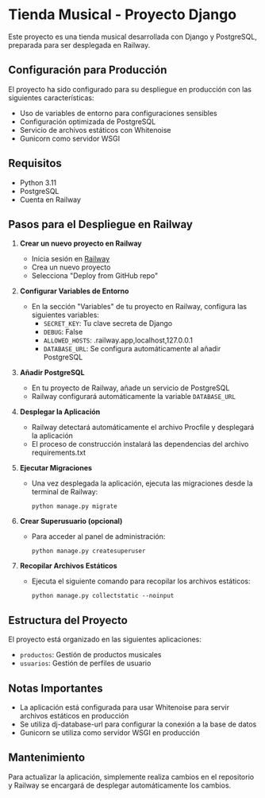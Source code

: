 # Tienda Musical - Proyecto Django

Este proyecto es una tienda musical desarrollada con Django y PostgreSQL, preparada para ser desplegada en Railway.

## Configuración para Producción

El proyecto ha sido configurado para su despliegue en producción con las siguientes características:

- Uso de variables de entorno para configuraciones sensibles
- Configuración optimizada de PostgreSQL
- Servicio de archivos estáticos con Whitenoise
- Gunicorn como servidor WSGI

## Requisitos

- Python 3.11
- PostgreSQL
- Cuenta en Railway

## Pasos para el Despliegue en Railway

1. **Crear un nuevo proyecto en Railway**
   - Inicia sesión en [Railway](https://railway.app/)
   - Crea un nuevo proyecto
   - Selecciona "Deploy from GitHub repo"

2. **Configurar Variables de Entorno**
   - En la sección "Variables" de tu proyecto en Railway, configura las siguientes variables:
     - `SECRET_KEY`: Tu clave secreta de Django
     - `DEBUG`: False
     - `ALLOWED_HOSTS`: .railway.app,localhost,127.0.0.1
     - `DATABASE_URL`: Se configura automáticamente al añadir PostgreSQL

3. **Añadir PostgreSQL**
   - En tu proyecto de Railway, añade un servicio de PostgreSQL
   - Railway configurará automáticamente la variable `DATABASE_URL`

4. **Desplegar la Aplicación**
   - Railway detectará automáticamente el archivo Procfile y desplegará la aplicación
   - El proceso de construcción instalará las dependencias del archivo requirements.txt

5. **Ejecutar Migraciones**
   - Una vez desplegada la aplicación, ejecuta las migraciones desde la terminal de Railway:
     ```
     python manage.py migrate
     ```

6. **Crear Superusuario (opcional)**
   - Para acceder al panel de administración:
     ```
     python manage.py createsuperuser
     ```

7. **Recopilar Archivos Estáticos**
   - Ejecuta el siguiente comando para recopilar los archivos estáticos:
     ```
     python manage.py collectstatic --noinput
     ```

## Estructura del Proyecto

El proyecto está organizado en las siguientes aplicaciones:

- `productos`: Gestión de productos musicales
- `usuarios`: Gestión de perfiles de usuario

## Notas Importantes

- La aplicación está configurada para usar Whitenoise para servir archivos estáticos en producción
- Se utiliza dj-database-url para configurar la conexión a la base de datos
- Gunicorn se utiliza como servidor WSGI en producción

## Mantenimiento

Para actualizar la aplicación, simplemente realiza cambios en el repositorio y Railway se encargará de desplegar automáticamente los cambios.